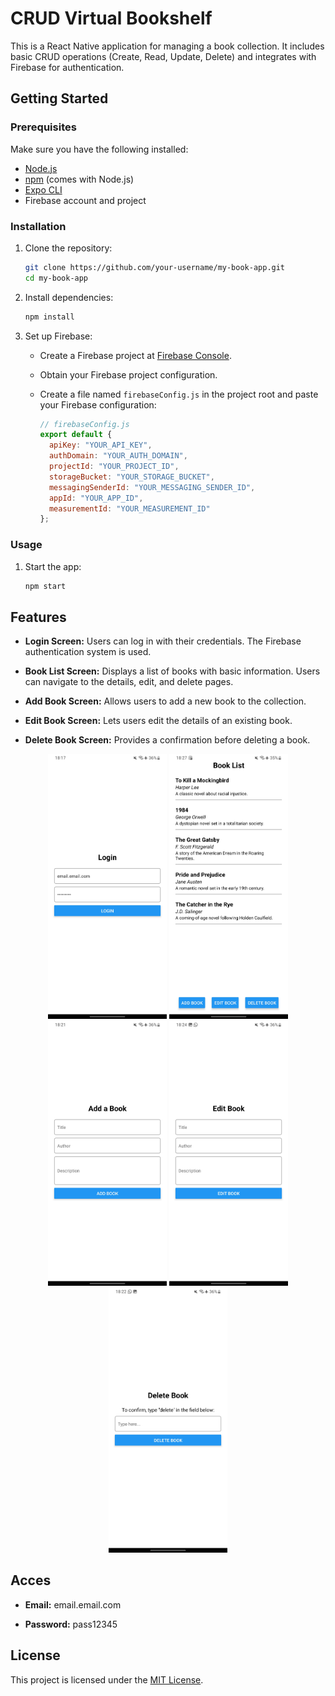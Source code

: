 # CRUD Virtual Bookshelf

This is a React Native application for managing a book collection. It includes basic CRUD operations (Create, Read, Update, Delete) and integrates with Firebase for authentication.

## Getting Started

### Prerequisites

Make sure you have the following installed:

- [Node.js](https://nodejs.org/)
- [npm](https://www.npmjs.com/) (comes with Node.js)
- [Expo CLI](https://docs.expo.dev/get-started/installation/)
- Firebase account and project

### Installation

1. Clone the repository:

   ```bash
   git clone https://github.com/your-username/my-book-app.git
   cd my-book-app
   ```

2. Install dependencies:

   ```bash
   npm install
   ```

3. Set up Firebase:

   - Create a Firebase project at [Firebase Console](https://console.firebase.google.com/).
   - Obtain your Firebase project configuration.
   - Create a file named `firebaseConfig.js` in the project root and paste your Firebase configuration:

     ```javascript
     // firebaseConfig.js
     export default {
       apiKey: "YOUR_API_KEY",
       authDomain: "YOUR_AUTH_DOMAIN",
       projectId: "YOUR_PROJECT_ID",
       storageBucket: "YOUR_STORAGE_BUCKET",
       messagingSenderId: "YOUR_MESSAGING_SENDER_ID",
       appId: "YOUR_APP_ID",
       measurementId: "YOUR_MEASUREMENT_ID"
     };
     ```

### Usage

1. Start the app:

   ```bash
   npm start
   ```

## Features

- **Login Screen:** Users can log in with their credentials. The Firebase authentication system is used.

- **Book List Screen:** Displays a list of books with basic information. Users can navigate to the details, edit, and delete pages.

- **Add Book Screen:** Allows users to add a new book to the collection.

- **Edit Book Screen:** Lets users edit the details of an existing book.

- **Delete Book Screen:** Provides a confirmation before deleting a book.

<p align="center">
  <img src="img/01.jpg" width="190" />
  <img src="img/02.jpg" width="190" /> 
  <img src="img/03.jpg" width="190" />
  <img src="img/04.jpg" width="190" /> 
  <img src="img/05.jpg" width="190" />
</p>

## Acces

- **Email:** email.email.com

- **Password:** pass12345


## License

This project is licensed under the [MIT License](LICENSE).

